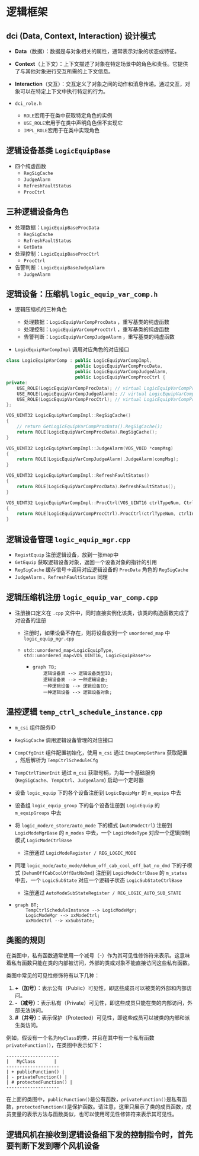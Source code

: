 # 逻辑框架

## **dci (Data, Context, Interaction)** 设计模式

-   **Data**（数据）：数据是与对象相关的属性，通常表示对象的状态或特征。

-   **Context**（上下文）：上下文描述了对象在特定场景中的角色和责任。它提供了与其他对象进行交互所需的上下文信息。

-   **Interaction**（交互）：交互定义了对象之间的动作和消息传递。通过交互，对象可以在特定上下文中执行特定的行为。
-   `dci_role.h`
    -   `ROLE`宏用于在类中获取特定角色的实例
    -   `USE_ROLE`宏用于在类中声明角色但不实现它
    -   `IMPL_ROLE`宏用于在类中实现角色

## 逻辑设备基类 `LogicEquipBase`

-   四个纯虚函数
    -   `RegSigCache`
    -   `JudgeAlarm`
    -   `RefreshFaultStatus`
    -   `ProcCtrl`

## 三种逻辑设备角色

-   处理数据：`LogicEquipBaseProcData` 
    -   `RegSigCache`
    -   `RefreshFaultStatus`
    -   `GetData`
-   处理控制：`LogicEquipBaseProcCtrl`
    -   `ProcCtrl`
-   告警判断：`LogicEquipBaseJudgeAlarm`
    -   `JudgeAlarm`

## 逻辑设备：压缩机 `logic_equip_var_comp.h`

-   逻辑压缩机的三种角色
    -   处理数据：`LogicEquipVarCompProcData` ，重写基类的纯虚函数
    -   处理控制：`LogicEquipVarCompProcCtrl` ，重写基类的纯虚函数
    -   告警判断：`LogicEquipVarCompJudgeAlarm` ，重写基类的纯虚函数

-   `LogicEquipVarCompImpl` 调用对应角色的对应接口

```C++
class LogicEquipVarComp : public LogicEquipVarCompImpl,
                          public LogicEquipVarCompProcData,
                          public LogicEquipVarCompJudgeAlarm,
                          public LogicEquipVarCompProcCtrl {
private:
    USE_ROLE(LogicEquipVarCompProcData); // virtual LogicEquipVarCompProcData &GetLogicEquipVarCompProcData() = 0;
    USE_ROLE(LogicEquipVarCompJudgeAlarm); // virtual LogicEquipVarCompJudgeAlarm &GetLogicEquipVarCompJudgeAlarm() = 0;
    USE_ROLE(LogicEquipVarCompProcCtrl); // virtual LogicEquipVarCompProcCtrl &GetLogicEquipVarCompProcCtrl() = 0;
};

VOS_UINT32 LogicEquipVarCompImpl::RegSigCache()
{
    // return GetLogicEquipVarCompProcData().RegSigCache();
    return ROLE(LogicEquipVarCompProcData).RegSigCache();
}

VOS_UINT32 LogicEquipVarCompImpl::JudgeAlarm(VOS_VOID *compMsg)
{
    return ROLE(LogicEquipVarCompJudgeAlarm).JudgeAlarm(compMsg);
}

VOS_UINT32 LogicEquipVarCompImpl::RefreshFaultStatus()
{
    return ROLE(LogicEquipVarCompProcData).RefreshFaultStatus();
}

VOS_UINT32 LogicEquipVarCompImpl::ProcCtrl(VOS_UINT16 ctrlTypeNum, CtrlInfo* ctrlInfo)
{
    return ROLE(LogicEquipVarCompProcCtrl).ProcCtrl(ctrlTypeNum, ctrlInfo);
}
```

## 逻辑设备管理 `logic_equip_mgr.cpp`

-   `RegistEquip` 注册逻辑设备，放到一张map中
-   `GetEquip` 获取逻辑设备对象，返回一个设备对象的指针的引用
-   `RegSigCache` 缓存信号->调用对应逻辑设备的 `ProcData` 角色的 `RegSigCache`
-   `JudgeAlarm` 、`RefreshFaultStatus` 同理

## 逻辑压缩机注册 `logic_equip_var_comp.cpp`

-   注册接口定义在 `.cpp` 文件中，同时直接实例化该类，该类的构造函数完成了对设备的注册

    -   注册时，如果设备不存在，则将设备放到一个 `unordered_map` 中 `logic_equip_mgr.cpp`

    -   `std::unordered_map<LogicEquipType, std::unordered_map<VOS_UINT16, LogicEquipBase*>>`

        -   ```mermaid
            graph TB;
                逻辑设备表 --> 逻辑设备类型ID;
                逻辑设备表 --> 一种逻辑设备;
                一种逻辑设备 --> 逻辑设备ID;
                一种逻辑设备 --> 逻辑设备对象;
            ```

## 温控逻辑 `temp_ctrl_schedule_instance.cpp`

-   `m_csi` 组件服务ID

-   `RegSigCache` 调用逻辑设备管理的对应接口

-   `CompCfgInit` 组件配置初始化，使用 `m_csi` 通过 `EmapCompGetPara` 获取配置 ，然后解析为 `TempCtrlScheduleCfg`

-   `TempCtrlTimerInit` 通过 `m_csi` 获取句柄，为每一个基础服务 (`RegSigCache`、`TempCtrl`、`JudgeAlarm`) 启动一个定时器

-   设备 `logic_equip` 下的各个设备注册到 `LogicEquipMgr` 的 `m_equips` 中去

-   设备组 `logic_equip_group` 下的各个设备注册到 `LogicEquip` 的 `m_equipGroups` 中去

-   将 `logic_mode/e_store/auto_mode` 下的模式 (`AutoModeCtrl`) 注册到 `LogicModeMgrBase` 的 `m_modes` 中去，一个 `LogicModeType` 对应一个逻辑控制模式 `LogicModeCtrlBase` 

    -   注册通过 `LogicModeRegister / REG_LOGIC_MODE`

-   同理 `logic_mode/auto_mode/dehum_off_cab_cool_off_bat_no_dmd` 下的子模式 (`DehumOffCabCoolOffBatNoDmd`) 注册到 `LogicModeCtrlBase` 的 `m_states` 中去，一个 `LogicSubState` 对应一个逻辑子状态 `LogicSubStateCtrlBase`

    -   注册通过 `AutoModeSubStateRegister / REG_LOGIC_AUTO_SUB_STATE`

-   ```mermaid
    graph BT;
    	TempCtrlScheduleInstance --> LogicModeMgr;
    	LogicModeMgr --> xxModeCtrl;
    	xxModeCtrl --> xxSubState;
    ```

## 类图的规则

在类图中，私有函数通常使用一个减号（-）作为其可见性修饰符来表示。这意味着私有函数只能在类的内部被访问，外部的类或对象不能直接访问这些私有函数。

类图中常见的可见性修饰符有以下几种：

1. **+（加号）**：表示公有（Public）可见性，即这些成员可以被类的外部和内部访问。
2. **-（减号）**：表示私有（Private）可见性，即这些成员只能在类的内部访问，外部无法访问。
3. **#（井号）**：表示保护（Protected）可见性，即这些成员可以被类的内部和派生类访问。

例如，假设有一个名为`MyClass`的类，并且在其中有一个私有函数`privateFunction()`，在类图中表示如下：

```
--------------------
|   MyClass       |
--------------------
| + publicFunction() |
| - privateFunction() |
| # protectedFunction() |
--------------------
```

在上面的类图中，`publicFunction()`是公有函数，`privateFunction()`是私有函数，`protectedFunction()`是保护函数。请注意，这里只展示了类的成员函数，成员变量的表示方法与函数类似，也可以使用可见性修饰符来表示其可见性。

## 逻辑风机在接收到逻辑设备组下发的控制指令时，首先要判断下发到哪个风机设备

